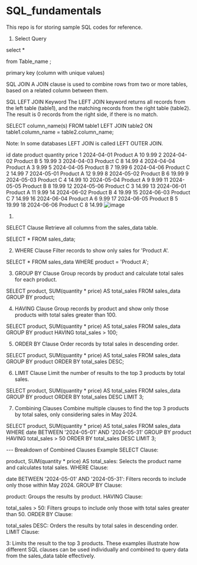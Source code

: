 # SQL_fundamentals

This repo is for storing sample SQL codes for reference.

 1) Select Query  

select * 

from Table_name ; 

primary key (column with unique values)

SQL JOIN
A JOIN clause is used to combine rows from two or more tables, based on a related column between them.

SQL LEFT JOIN Keyword
The LEFT JOIN keyword returns all records from the left table (table1), and the matching records from the right table (table2). The result is 0 records from the right side, if there is no match.

SELECT column_name(s)
FROM table1
LEFT JOIN table2
ON table1.column_name = table2.column_name;

Note: In some databases LEFT JOIN is called LEFT OUTER JOIN.

id	date	product	quantity	price
1	2024-04-01	Product A	10	9.99
2	2024-04-02	Product B	5	19.99
3	2024-04-03	Product C	8	14.99
4	2024-04-04	Product A	3	9.99
5	2024-04-05	Product B	7	19.99
6	2024-04-06	Product C	2	14.99
7	2024-05-01	Product A	12	9.99
8	2024-05-02	Product B	6	19.99
9	2024-05-03	Product C	4	14.99
10	2024-05-04	Product A	9	9.99
11	2024-05-05	Product B	8	19.99
12	2024-05-06	Product C	3	14.99
13	2024-06-01	Product A	11	9.99
14	2024-06-02	Product B	4	19.99
15	2024-06-03	Product C	7	14.99
16	2024-06-04	Product A	6	9.99
17	2024-06-05	Product B	5	19.99
18	2024-06-06	Product C	8	14.99
![image](https://github.com/bhums1/SQL_fundamentals/assets/117505089/1f90396f-0ae3-4717-a6a7-9f6972ce8e20)


1. 
SELECT Clause
Retrieve all columns from the sales_data table.

SELECT * FROM sales_data;

2. WHERE Clause
Filter records to show only sales for 'Product A'.

SELECT * FROM sales_data
WHERE product = 'Product A';


3. GROUP BY Clause
Group records by product and calculate total sales for each product.

SELECT product, SUM(quantity * price) AS total_sales
FROM sales_data
GROUP BY product;

4. HAVING Clause
Group records by product and show only those products with total sales greater than 100.

SELECT product, SUM(quantity * price) AS total_sales
FROM sales_data
GROUP BY product
HAVING total_sales > 100;

5. ORDER BY Clause
Order records by total sales in descending order.

SELECT product, SUM(quantity * price) AS total_sales
FROM sales_data
GROUP BY product
ORDER BY total_sales DESC;

6. LIMIT Clause
Limit the number of results to the top 3 products by total sales.


SELECT product, SUM(quantity * price) AS total_sales
FROM sales_data
GROUP BY product
ORDER BY total_sales DESC
LIMIT 3;


7. Combining Clauses
Combine multiple clauses to find the top 3 products by total sales, only considering sales in May 2024.

SELECT product, SUM(quantity * price) AS total_sales
FROM sales_data
WHERE date BETWEEN '2024-05-01' AND '2024-05-31'
GROUP BY product
HAVING total_sales > 50
ORDER BY total_sales DESC
LIMIT 3;

--- Breakdown of Combined Clauses Example
SELECT Clause:

product, SUM(quantity * price) AS total_sales: Selects the product name and calculates total sales.
WHERE Clause:

date BETWEEN '2024-05-01' AND '2024-05-31': Filters records to include only those within May 2024.
GROUP BY Clause:

product: Groups the results by product.
HAVING Clause:

total_sales > 50: Filters groups to include only those with total sales greater than 50.
ORDER BY Clause:

total_sales DESC: Orders the results by total sales in descending order.
LIMIT Clause:

3: Limits the result to the top 3 products.
These examples illustrate how different SQL clauses can be used individually and combined to query data from the sales_data table effectively.







